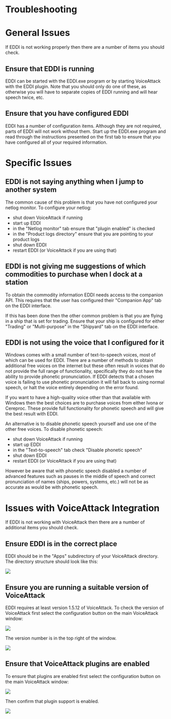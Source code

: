 # Troubleshooting

# General Issues

If EDDI is not working properly then there are a number of items you should check.

## Ensure that EDDI is running

EDDI can be started with the EDDI.exe program or by starting VoiceAttack with the EDDI plugin.  Note that you should only do one of these, as otherwise you will have to separate copies of EDDI running and will hear speech twice, etc.

## Ensure that you have configured EDDI

EDDI has a number of configuration items.  Although they are not required, parts of EDDI will not work without them.  Start up the EDDI.exe program and read through the instructions presented on the first tab to ensure that you have configured all of your required information.

# Specific Issues

## EDDI is not saying anything when I jump to another system

The common cause of this problem is that you have not configured your netlog monitor.  To configure your netlog:

  - shut down VoiceAttack if running
  - start up EDDI
  - in the "Netlog monitor" tab ensure that "plugin enabled" is checked
  - in the "Product logs directory" ensure that you are pointing to your product logs
  - shut down EDDI
  - restart EDDI (or VoiceAttack if you are using that)

## EDDI is not giving me suggestions of which commodities to purchase when I dock at a station

To obtain the commodity information EDDI needs access to the companion API.  This requires that the user has configured their "Companion App" tab on the EDDI interface.

If this has been done then the other common problem is that you are flying in a ship that is set for trading.  Ensure that your ship is configured for either "Trading" or "Multi-purpose" in the "Shipyard" tab on the EDDI interface.

## EDDI is not using the voice that I configured for it

Windows comes with a small number of text-to-speech voices, most of which can be used for EDDI.  There are a number of methods to obtain additional free voices on the internet but these often result in voices that do not provide the full range of functionality, specifically they do not have the ability to provide phonetic pronunciation.  If EDDI detects that a chosen voice is failing to use phonetic pronunciation it will fall back to using normal speech, or halt the voice entirely depending on the error found.

If you want to have a high-quality voice other than that available with Windows then the best choices are to purchase voices from either Ivona or Cereproc.  These provide full functionality for phonetic speech and will give the best result with EDDI.

An alternative is to disable phonetic speech yourself and use one of the other free voices.  To disable phonetic speech:

  - shut down VoiceAttack if running
  - start up EDDI
  - in the "Text-to-speech" tab check "Disable phonetic speech"
  - shut down EDDI
  - restart EDDI (or VoiceAttack if you are using that)

However be aware that with phonetic speech disabled a number of advanced features such as pauses in the middle of speech and correct pronunciation of names (ships, powers, systems, etc.) will not be as accurate as would be with phonetic speech.

# Issues with VoiceAttack Integration

If EDDI is not working with VoiceAttack then there are a number of additional items you should check.
## Ensure EDDI is in the correct place

EDDI should be in the "Apps" subdirectory of your VoiceAttack directory.  The directory structure should look like this:

![](images/Directory.jpg)

## Ensure you are running a suitable version of VoiceAttack

EDDI requires at least version 1.5.12 of VoiceAttack.  To check the version of VoiceAttack first select the configuration button on the main VoiceAttack window:

![](images/MainOptions.jpg)

The version number is in the top right of the window.

![](images/OptionsVersion.jpg)

## Ensure that VoiceAttack plugins are enabled

To ensure that plugins are enabled first select the configuration button on the main VoiceAttack window:

![](images/MainOptions.jpg)

Then confirm that plugin support is enabled.

![](images/OptionsPluginSupport.jpg)
